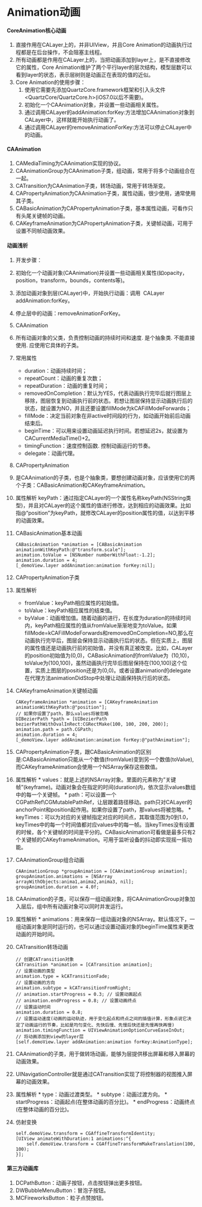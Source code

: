 # Animation动画

#### CoreAnimation核心动画
1. 直接作用在CALayer上的，并非UIView，并且Core Animation的动画执行过程都是在后台操作，不会阻塞主线程。
2. 所有动画都是作用在CALayer上的，当把动画添加到layer上，是不直接修改它的属性，Core Animation维护了两个平行layer的层次结构，模型层数可以看到layer的状态，表示层树则是动画正在表现的值的近似。
3. Core Animation的使用步骤：
	1. 使用它需要先添加QuartzCore.framework框架和引入头文件<QuartzCore/QuartzCore.h>(iOS7.0以后不需要)。
	2. 初始化一个CAAnimation对象，并设置一些动画相关属性。
	3. 通过调用CALayer的addAnimation:forKey:方法增加CAAnimation对象到CALayer中，这样就能开始执行动画了。
	4. 通过调用CALayer的removeAnimationForKey:方法可以停止CALayer中的动画。

#### CAAnimation
1. CAMediaTiming为CAAnimation实现的协议。
2. CAAnimationGroup为CAAnimation子类，组动画，常用于将多个动画组合在一起。
3. CATransition为CAAnimation子类，转场动画，常用于转场渐变。
4. CAPropertyAnimation为CAAnimation子类，属性动画，很少使用，通常使用其子类。
5. CABasicAnimation为CAPropertyAnimation子类，基本属性动画，可看作只有头尾关键帧的动画。
6. CAKeyframeAnimation为CAPropertyAnimation子类，关键帧动画，可用于设置不同帧动画效果。
	
#### 动画浅析
1. 开发步骤：
  1. 初始化一个动画对象(CAAnimation)并设置一些动画相关属性(如opacity，position，transform，bounds，contents等)。
  2. 添加动画对象到层(CALayer)中，开始执行动画：调用     CALayer addAnimation:forKey。
  3. 停止层中的动画：removeAnimationForKey。
2. CAAnimation
  1. 所有动画对象的父类，负责控制动画的持续时间和速度. 是个抽象类. 不能直接使用. 应使用它具体的子类。
  2. 常用属性
	  * duration：动画持续时间；
	  * repeatCount：动画的重复次数；
	  * repeatDuration：动画的重复时间；
	  * removedOnCompletion：默认为YES，代表动画执行完毕后就行图层上移除，图层恢复到动画执行前的状态。若想让图层保持显示动画执行后的状态，就设置为NO，并且还要设置fillMode为kCAFillModeForwards；
	  * fillMode：决定当前对象在非active时间段的行为，如动画开始前后动画结束后。
	  * beginTime：可以用来设置动画延迟执行时间。若想延迟2s，就设置为CACurrentMediaTime()+2。
	  * timingFunction：速度控制函数. 控制动画运行的节奏。
	  * delegate：动画代理。
3. CAPropertyAnimation
  1. 是CAAnimation的子类，也是个抽象类，要想创建动画对象，应该使用它的两个子类：CABasicAnimation和CAKeyframeAnimation。
  2. 属性解析 keyPath：通过指定CALayer的一个属性名称keyPath(NSString类型)，并且对CALayer的这个属性的值进行修改，达到相应的动画效果。比如指@“position”为keyPath，就修改CALayer的position属性的值，以达到平移的动画效果。
4. CABasicAnimation基本动画
 	
 	```
	CABasicAnimation *animation = [CABasicAnimation animationWithKeyPath:@"transform.scale"];
	animation.toValue = [NSNumber numberWithFloat:-1.2];
	animation.duration = 4;
	[_demoView.layer addAnimation:animation forKey:nil];
	```
	
  1. CAPropertyAnimation子类
  2. 属性解析
     * fromValue：keyPath相应属性的初始值。
     * toValue：keyPath相应属性的结束值。
     * byValue：动画增加值。随着动画的进行，在长度为duration的持续时间内，keyPath相应属性的值从fromValue渐渐地变为toValue。如果fillMode=kCAFillModeForwards和removedOnCompletion=NO,那么在动画执行完毕后，图层会保持显示动画执行后的状态。但在实质上，图层的属性值还是动画执行前的初始值，并没有真正被改变。比如，CALayer的position初始值为(0,0)，CABasicAnimation的fromValue为  (10,10)，toValue为(100,100)，虽然动画执行完毕后图层保持在(100,100)这个位置，实质上图层的position还是为(0,0)。或者设置animation的delegate在代理方法animationDidStop中处理让动画保持执行后的状态。
5. CAKeyframeAnimation关键帧动画

	```
	CAKeyframeAnimation *animation = [CAKeyframeAnimation animationWithKeyPath:@"position"];
	// 如果你设置了path，那么values将被忽略
	UIBezierPath *path = [UIBezierPath bezierPathWithOvalInRect:CGRectMake(100, 100, 200, 200)];
	animation.path = path.CGPath;
	animation.duration = 4;
	[_demoView.layer addAnimation:animation forKey:@"pathAnimation"];
	```
  1. CAPropertyAnimation子类，跟CABasicAnimation的区别是:CABasicAnimation只能从一个数值(fromValue)变到另一个数值(toValue),而CAKeyframeAnimation会使用一个NSArray保存这些数值。
  2. 属性解析
    * values：就是上述的NSArray对象。里面的元素称为”关键帧”(keyframe)。动画对象会在指定的时间(duration)内，依次显示values数组中的每一个关键帧。
    * path：可以设置一个CGPathRef\CGMutablePathRef，让层跟着路径移动。path只对CALayer的anchorPoint和position起作用。如果你设置了path，那values将被忽略。
    * keyTimes：可以为对应的关键帧指定对应的时间点，其取值范围为0到1.0，keyTimes中的每一个时间值都对应values中的每一帧。当keyTimes没有设置的时候，各个关键帧的时间是平分的。CABasicAnimation可看做是最多只有2个关键帧的CAKeyframeAnimation。可用于监听设备的抖动即实现摇一摇功能。
6. CAAnimationGroup组合动画

	```
	CAAnimationGroup *groupAnimation = [CAAnimationGroup animation];
	groupAnimation.animations = [NSArray arrayWithObjects:anima1,anima2,anima3, nil];
	groupAnimation.duration = 4.0f;
	```
  1. CAAnimation的子类，可以保存一组动画对象，将CAAnimationGroup对象加入层后，组中所有动画对象可以同时并发运行。
  2. 属性解析
    * animations：用来保存一组动画对象的NSArray。默认情况下，一组动画对象是同时运行的，也可以通过设置动画对象的beginTime属性来更改动画的开始时间。
7. CATransition转场动画

 	```
 	// 创建CATransition对象
	CATransition *animation = [CATransition animation];
	// 设置动画的类型
	animation.type = kCATransitionFade;
	// 设置动画的方向
	animation.subtype = kCATransitionFromRight;
	// animation.startProgress = 0.3; // 设置动画起点
	// animation.endProgress = 0.8; // 设置动画终点
	// 设置运动时间
	animation.duration = 0.8;
	// 设置运动速度(动画的运动轨迹，用于变化起点和终点之间的插值计算，形象点说它决定了动画运行的节奏，比如是均匀变化、先快后慢、先慢后快还是先慢再快再慢)
	animation.timingFunction = UIViewAnimationOptionCurveEaseInOut;
	// 将动画添加到view的layer层
	[self.demoView.layer addAnimation:animation forKey:AnimationType];
	```
	
  1. CAAnimation的子类，用于做转场动画，能够为层提供移出屏幕和移入屏幕的动画效果。
  2. UINavigationController就是通过CATransition实现了将控制器的视图推入屏幕的动画效果。
  3. 属性解析
    * type：动画过渡类型。
    * subtype：动画过渡方向。
    * startProgress：动画起点(在整体动画的百分比)。
    * endProgress：动画终点(在整体动画的百分比)。
8. 仿射变换

	```
	self.demoView.transform = CGAffineTransformIdentity;
	[UIView animateWithDuration:1 animations:^{
	    self.demoView.transform = CGAffineTransformMakeTranslation(100, 100);
	}];
	```

#### 第三方动画库
1. DCPathButton：动画子按钮，点击按钮弹出更多按钮。
2. DWBubbleMenuButton：冒泡子按钮。
3. MCFireworksButton：粒子点赞按钮。

